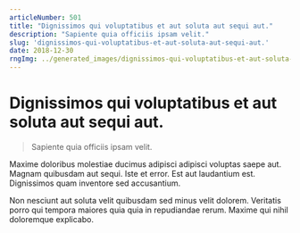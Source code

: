 ```yaml
---
articleNumber: 501
title: "Dignissimos qui voluptatibus et aut soluta aut sequi aut."
description: "Sapiente quia officiis ipsam velit."
slug: 'dignissimos-qui-voluptatibus-et-aut-soluta-aut-sequi-aut.'
date: 2018-12-30
rngImg: ../generated_images/dignissimos-qui-voluptatibus-et-aut-soluta-aut-sequi-aut..jpg
---
```


# Dignissimos qui voluptatibus et aut soluta aut sequi aut.

> Sapiente quia officiis ipsam velit.

Maxime doloribus molestiae ducimus adipisci adipisci voluptas saepe aut. Magnam quibusdam aut sequi. Iste et error. Est aut laudantium est. Dignissimos quam inventore sed accusantium.
 Non nesciunt aut soluta velit quibusdam sed minus velit dolorem. Veritatis porro qui tempora maiores quia quia in repudiandae rerum. Maxime qui nihil doloremque explicabo.
